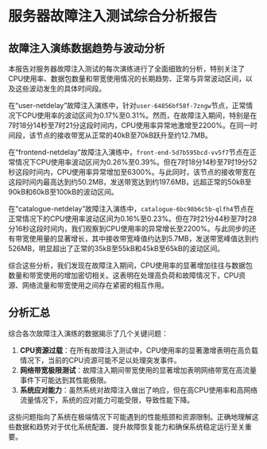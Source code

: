 



# 服务器故障注入测试综合分析报告

## 故障注入演练数据趋势与波动分析

本报告对服务器故障注入测试的每次演练进行了全面细致的分析，特别关注了CPU使用率、数据包数量和带宽使用情况的长期趋势、正常与异常波动区间，以及这些波动发生的具体时间段。

在“user-netdelay”故障注入演练中，针对`user-64856bf58f-7zngw`节点，正常情况下CPU使用率的波动区间为0.17%至0.31%。然而，在故障注入期间，特别是在7时18分14秒至7时21分这段时间内，CPU使用率异常地激增至2200%。在同一时间段，该节点的接收带宽从正常的40kB至70kB跃升至约12.7MB。

在“frontend-netdelay”故障注入演练中，`front-end-5d7b595bcd-vv5f7`节点在正常情况下CPU使用率波动区间为0.26%至0.39%。但在7时18分14秒至7时19分52秒这段时间内，CPU使用率异常增加至6300%。与此同时，该节点的接收带宽在这段时间内最高达到约50.2MB，发送带宽达到约197.6MB，远超正常的50kB至90kB和60kB至100kB的波动区间。

在“catalogue-netdelay”故障注入演练中，`catalogue-6bc98b6c5b-qlfh4`节点在正常情况下的CPU使用率波动区间为0.16%至0.23%。但在7时21分44秒至7时28分16秒这段时间内，我们观察到CPU使用率的异常增长至2200%。与此同步的还有带宽使用量的显著增长，其中接收带宽峰值约达到5.7MB，发送带宽峰值达到约526MB，明显超出了正常的35kB至55kB和45kB至65kB的波动区间。

综合这些分析，我们发现在故障注入期间，CPU使用率的显著增加往往与数据包数量和带宽使用的增加密切相关。这表明在处理高负荷和故障情况下，CPU资源、网络流量和带宽使用之间存在紧密的相互作用。

## 分析汇总

综合各次故障注入演练的数据揭示了几个关键问题：

1. **CPU资源过载**：在所有故障注入测试中，CPU使用率的显著激增表明在高负载情况下，当前的CPU资源可能不足以处理突发事件。
2. **网络带宽极限测试**：故障注入期间带宽使用的显著增加表明网络带宽在高流量事件下可能达到其性能极限。
3. **系统应对能力**：虽然系统对故障注入做出了响应，但在高CPU使用率和高网络流量情况下，系统的应对能力可能受限，导致性能下降。

这些问题指向了系统在极端情况下可能遇到的性能瓶颈和资源限制。正确地理解这些数据和趋势对于优化系统配置、提升故障恢复能力和确保系统稳定运行至关重要。